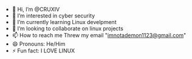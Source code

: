 - 👋 Hi, I’m @CRUXIV
- 👀 I’m interested in cyber security
- 🌱 I’m currently learning Linux develpment 
- 💞️ I’m looking to collaborate on linux projects
- 📫 How to reach me Threw my email "imnotademon1123@gmail.com"
- 😄 Pronouns: He/Him
- ⚡ Fun fact: I LOVE LINUX

